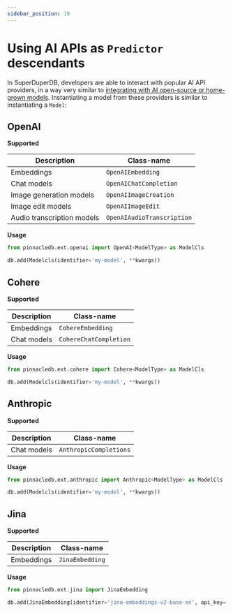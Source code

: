 ```yaml
---
sidebar_position: 19
---
```


# Using AI APIs as `Predictor` descendants

In SuperDuperDB, developers are able to interact with popular AI API providers, in a way very similar to 
[integrating with AI open-source or home-grown models](./ai_models.md). Instantiating a model from 
these providers is similar to instantiating a `Model`:

## OpenAI

**Supported**

| Description | Class-name |
| --- | --- |
| Embeddings | `OpenAIEmbedding` |
| Chat models | `OpenAIChatCompletion` |
| Image generation models | `OpenAIImageCreation` |
| Image edit models | `OpenAIImageEdit` |
| Audio transcription models | `OpenAIAudioTranscription` |

**Usage**

```python
from pinnacledb.ext.openai import OpenAI<ModelType> as ModelCls

db.add(Modelcls(identifier='my-model', **kwargs))
```

## Cohere

**Supported**

| Description | Class-name |
| --- | --- |
| Embeddings | `CohereEmbedding` |
| Chat models | `CohereChatCompletion` |

**Usage**

```python
from pinnacledb.ext.cohere import Cohere<ModelType> as ModelCls

db.add(Modelcls(identifier='my-model', **kwargs))
```

## Anthropic

**Supported**

| Description | Class-name |
| --- | --- |
| Chat models | `AnthropicCompletions` |

**Usage**

```python
from pinnacledb.ext.anthropic import Anthropic<ModelType> as ModelCls

db.add(Modelcls(identifier='my-model', **kwargs))
```

## Jina

**Supported**

| Description | Class-name |
| --- | --- |
| Embeddings | `JinaEmbedding` |

**Usage**

```python
from pinnacledb.ext.jina import JinaEmbedding

db.add(JinaEmbedding(identifier='jina-embeddings-v2-base-en', api_key='JINA_API_KEY')) # You can also set JINA_API_KEY as environment variable
```